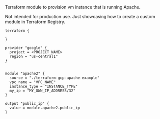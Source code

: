 Terraform module to provision vm instance that is running Apache.

Not intended for production use. Just showcasing how to create a custom module in Terraform Registry.

```hcl
terraform {
	
}

provider "google" {
  project = <PROJECT_NAME>
  region = "us-central1"
}


module "apache2" {
  source = "./terraform-gcp-apache-example"
  vpc_name = "VPC_NAME"
  instance_type = "INSTANCE_TYPE"
  my_ip = "MY_OWN_IP_ADDRESS/32"
}

output "public_ip" {
  value = module.apache2.public_ip
}
```
